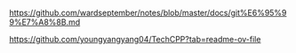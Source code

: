 https://github.com/wardseptember/notes/blob/master/docs/git%E6%95%99%E7%A8%8B.md

https://github.com/youngyangyang04/TechCPP?tab=readme-ov-file
